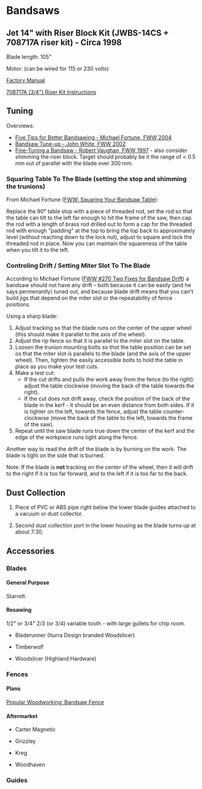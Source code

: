 # Bandsaws

## Jet 14" with Riser Block Kit (JWBS-14CS + 708717A riser kit) - Circa 1998

Blade length: 105"

Motor: (can be wired for 115 or 230 volts)

[Factory Manual](https://content.jettools.com/assets/manuals/708115K_man_EN.pdf)

[708717A (3/4") Riser Kit Instructions](http://content.jettools.com/assets/manuals/708717A_man_EN.pdf)

## Tuning

Overviews:

* [Five Tips for Better Bandsawing - Michael Fortune, FWW 2004](http://www.ccwwa.org/NEWSITE/plans/BandsawTuneup1.pdf)
* [Bandsaw Tune-up - John White, FWW 2002](http://www.ccwwa.org/NEWSITE/plans/BandsawTuneup2.pdf)
* [Fine-Tuning a Bandsaw - Robert Vaughan, FWW 1997](http://www.ccwwa.org/NEWSITE/plans/BandsawTuneup3.pdf) - also consider shimming the riser block. Target should probably be it the range of < 0.5 mm out of parallel with the blade over 300 mm.

### Squaring Table To The Blade (setting the stop and shimming the trunions)

From Michael Fortune ([FWW: Squaring Your Bandsaw Table](https://www.finewoodworking.com/2011/05/24/squaring-your-bandsaw-table)):

Replace the 90° table stop with a piece of threaded rod, set the rod so that the table can tilt to the left far enough to hit the frame of the  saw, then cap the rod with a length of brass rod drilled out to form a cap for the threaded rod with enough "padding" at the top to bring the top back to approximately level (without reaching down to the lock nut), adjust to square and lock the threaded rod in place. Now you can maintain the squareness of the table when you tilt it to the left.

### Controling Drift / Setting Miter Slot To The Blade

According to Michael Fortune ([FWW #270 Two Fixes for Bandsaw Drift](https://www.finewoodworking.com/2018/07/16/two-fixes-for-bandsaw-drift)) a bandsaw should not have any drift – both because it can be easily (and he says permenantly) tuned out, and because blade drift means that you can't build jigs that depend on the miter slot or the repeatability of fence positions.

Using a sharp blade:

1. Adjust tracking so that the blade runs on the center of the upper wheel (this should make it parallel to the axis of the wheel).
1. Adjust the rip fence so that it is parallel to the miter slot on the table.
1. Loosen the trunion mounting bolts so thot the table position can be set os that the miter slot is parallels to the blade (and the axis of the upper wheel). Then, tighten the easily accessible bolts to hold the table in place as you make your test cuts.
1. Make a test cut:
   - If the cut drifts and pulls the work away from the fence (to the right): adjust the table clockwise (moving the back of the table towards the right).
   - If the cut does not drift away, check the position of the back of the blade in the kerf - it should be an even distance from both sides. If it is tighter on the left, towards the fence, adjust the table counter-clockwise (move the back of the table to the left, towards the frame of the saw).
1. Repeat until the saw blade runs true down the center of the kerf and the edge of the workpiece runs tight along the fence.

Another way to read the drift of the blade is by burning on the work. The blade is tight on the side that is burned.
   
Note: If the blade is **not** tracking on the center of the wheel, then it will drift to the right if it is too far forward, and to the left if it is too far to the back.

## Dust Collection

1. Piece of PVC or ABS pipe right below the lower blade guides attached to a vacuum or dust collector.

1. Second dust collection port in the lower housing as the blade turns up at about 7:30.

## Accessories

### Blades

#### General Purpose

Starrett.

#### Resawing

1/2" or 3/4" 2/3 (or 3/4) variable tooth - with large gullets for chip room.

* Bladerunner (Iturra Design branded Woodslicer)

* Timberwolf

* Woodslicer (Highland Hardware)

### Fences

#### Plans

[Popular Woodworking: Bandsaw Fence](https://www.popularwoodworking.com/american-woodworker-blog/bandsaw-fence/)

#### Aftermarket

* Carter Magnetic

* Grizzley

* Kreg

* Woodhaven

### Guides
